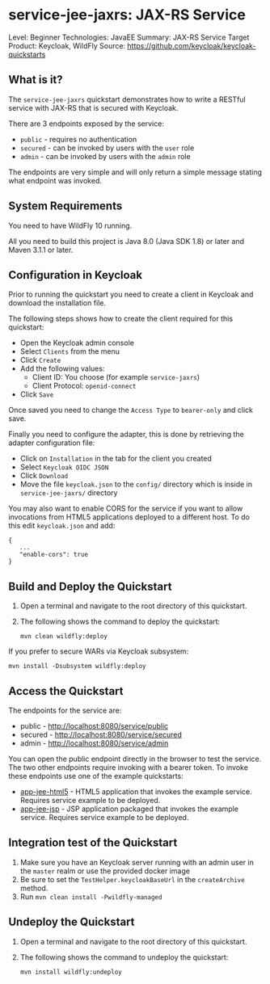 service-jee-jaxrs: JAX-RS Service
===================================================

Level: Beginner
Technologies: JavaEE
Summary: JAX-RS Service
Target Product: <span>Keycloak</span>, <span>WildFly</span>
Source: <https://github.com/keycloak/keycloak-quickstarts>


What is it?
-----------

The `service-jee-jaxrs` quickstart demonstrates how to write a RESTful service with JAX-RS that is secured with <span>Keycloak</span>.

There are 3 endpoints exposed by the service:

* `public` - requires no authentication
* `secured` - can be invoked by users with the `user` role
* `admin` - can be invoked by users with the `admin` role

The endpoints are very simple and will only return a simple message stating what endpoint was invoked.


System Requirements
-------------------

You need to have <span>WildFly 10</span> running.

All you need to build this project is Java 8.0 (Java SDK 1.8) or later and Maven 3.1.1 or later.


Configuration in <span>Keycloak</span>
-----------------------

Prior to running the quickstart you need to create a client in <span>Keycloak</span> and download the installation file.

The following steps shows how to create the client required for this quickstart:

* Open the <span>Keycloak</span> admin console
* Select `Clients` from the menu
* Click `Create`
* Add the following values:
  * Client ID: You choose (for example `service-jaxrs`)
  * Client Protocol: `openid-connect`
* Click `Save`

Once saved you need to change the `Access Type` to `bearer-only` and click save.

Finally you need to configure the adapter, this is done by retrieving the adapter configuration file:

* Click on `Installation` in the tab for the client you created
* Select `Keycloak OIDC JSON`
* Click `Download`
* Move the file `keycloak.json` to the `config/` directory which is inside in `service-jee-jaxrs/` directory

You may also want to enable CORS for the service if you want to allow invocations from HTML5 applications deployed to a
different host. To do this edit `keycloak.json` and add:

````
{
   ...
   "enable-cors": true
}
````


Build and Deploy the Quickstart
-------------------------------

1. Open a terminal and navigate to the root directory of this quickstart.

2. The following shows the command to deploy the quickstart:

   ````
   mvn clean wildfly:deploy
   ````

If you prefer to secure WARs via <span>Keycloak</span> subsystem:

   ````
   mvn install -Dsubsystem wildfly:deploy
   ````

Access the Quickstart
---------------------

The endpoints for the service are:

* public - <http://localhost:8080/service/public>
* secured - <http://localhost:8080/service/secured>
* admin - <http://localhost:8080/service/admin>

You can open the public endpoint directly in the browser to test the service. The two other endpoints require
invoking with a bearer token. To invoke these endpoints use one of the example quickstarts:

* [app-jee-html5](../app-jee-html5/README.md) - HTML5 application that invokes the example service. Requires service example to be deployed.
* [app-jee-jsp](../app-jee-jsp/README.md) - JSP application packaged that invokes the example service. Requires service example to be deployed.

Integration test of the Quickstart
----------------------------------

1. Make sure you have an <span>Keycloak</span> server running with an admin user in the `master` realm or use the provided docker image
2. Be sure to set the `TestHelper.keycloakBaseUrl` in the `createArchive` method.
3. Run `mvn clean install -Pwildfly-managed`


Undeploy the Quickstart
-----------------------

1. Open a terminal and navigate to the root directory of this quickstart.

2. The following shows the command to undeploy the quickstart:

   ````
   mvn install wildfly:undeploy
   ````

